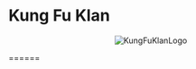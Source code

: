  # Kung Fu Klan
<p align="center">
  <img src="https://https://github.com/jakesboy2/screeps-typescript-starter/blob/master/images/kungfulogo.png?raw=true" alt="KungFuKlanLogo"/>
</p>
======
